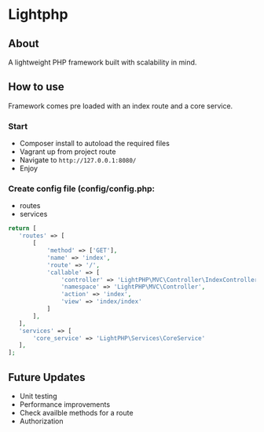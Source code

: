 # Lightphp

## About
A lightweight PHP framework built with scalability in mind.

## How to use
Framework comes pre loaded with an index route and a core service.

### Start
 - Composer install to autoload the required files
 - Vagrant up from project route
 - Navigate to ```http://127.0.0.1:8080/```
 - Enjoy

### Create config file (config/config.php:
 - routes
 - services
 
 ```php
 return [
    'routes' => [
        [
            'method' => ['GET'],
            'name' => 'index',
            'route' => '/',
            'callable' => [
                'controller' => 'LightPHP\MVC\Controller\IndexController',
                'namespace' => 'LightPHP\MVC\Controller',
                'action' => 'index',
                'view' => 'index/index'
            ]
        ],
    ],
    'services' => [
        'core_service' => 'LightPHP\Services\CoreService'
    ],
];
```

## Future Updates
 - Unit testing
 - Performance improvements
 - Check availble methods for a route
 - Authorization


